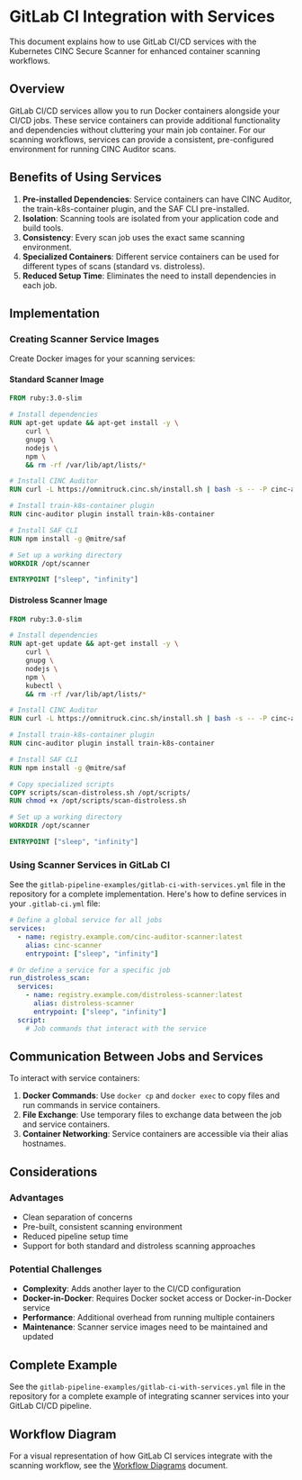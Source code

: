 # GitLab CI Integration with Services

This document explains how to use GitLab CI/CD services with the Kubernetes CINC Secure Scanner for enhanced container scanning workflows.

## Overview

GitLab CI/CD services allow you to run Docker containers alongside your CI/CD jobs. These service containers can provide additional functionality and dependencies without cluttering your main job container. For our scanning workflows, services can provide a consistent, pre-configured environment for running CINC Auditor scans.

## Benefits of Using Services

1. **Pre-installed Dependencies**: Service containers can have CINC Auditor, the train-k8s-container plugin, and the SAF CLI pre-installed.
2. **Isolation**: Scanning tools are isolated from your application code and build tools.
3. **Consistency**: Every scan job uses the exact same scanning environment.
4. **Specialized Containers**: Different service containers can be used for different types of scans (standard vs. distroless).
5. **Reduced Setup Time**: Eliminates the need to install dependencies in each job.

## Implementation

### Creating Scanner Service Images

Create Docker images for your scanning services:

#### Standard Scanner Image

```dockerfile
FROM ruby:3.0-slim

# Install dependencies
RUN apt-get update && apt-get install -y \
    curl \
    gnupg \
    nodejs \
    npm \
    && rm -rf /var/lib/apt/lists/*

# Install CINC Auditor
RUN curl -L https://omnitruck.cinc.sh/install.sh | bash -s -- -P cinc-auditor

# Install train-k8s-container plugin
RUN cinc-auditor plugin install train-k8s-container

# Install SAF CLI
RUN npm install -g @mitre/saf

# Set up a working directory
WORKDIR /opt/scanner

ENTRYPOINT ["sleep", "infinity"]
```

#### Distroless Scanner Image

```dockerfile
FROM ruby:3.0-slim

# Install dependencies
RUN apt-get update && apt-get install -y \
    curl \
    gnupg \
    nodejs \
    npm \
    kubectl \
    && rm -rf /var/lib/apt/lists/*

# Install CINC Auditor
RUN curl -L https://omnitruck.cinc.sh/install.sh | bash -s -- -P cinc-auditor

# Install train-k8s-container plugin
RUN cinc-auditor plugin install train-k8s-container

# Install SAF CLI
RUN npm install -g @mitre/saf

# Copy specialized scripts
COPY scripts/scan-distroless.sh /opt/scripts/
RUN chmod +x /opt/scripts/scan-distroless.sh

# Set up a working directory
WORKDIR /opt/scanner

ENTRYPOINT ["sleep", "infinity"]
```

### Using Scanner Services in GitLab CI

See the `gitlab-pipeline-examples/gitlab-ci-with-services.yml` file in the repository for a complete implementation. Here's how to define services in your `.gitlab-ci.yml` file:

```yaml
# Define a global service for all jobs
services:
  - name: registry.example.com/cinc-auditor-scanner:latest
    alias: cinc-scanner
    entrypoint: ["sleep", "infinity"]

# Or define a service for a specific job
run_distroless_scan:
  services:
    - name: registry.example.com/distroless-scanner:latest
      alias: distroless-scanner
      entrypoint: ["sleep", "infinity"]
  script:
    # Job commands that interact with the service
```

## Communication Between Jobs and Services

To interact with service containers:

1. **Docker Commands**: Use `docker cp` and `docker exec` to copy files and run commands in service containers.
2. **File Exchange**: Use temporary files to exchange data between the job and service containers.
3. **Container Networking**: Service containers are accessible via their alias hostnames.

## Considerations

### Advantages

- Clean separation of concerns
- Pre-built, consistent scanning environment
- Reduced pipeline setup time
- Support for both standard and distroless scanning approaches

### Potential Challenges

- **Complexity**: Adds another layer to the CI/CD configuration
- **Docker-in-Docker**: Requires Docker socket access or Docker-in-Docker service
- **Performance**: Additional overhead from running multiple containers
- **Maintenance**: Scanner service images need to be maintained and updated

## Complete Example

See the `gitlab-pipeline-examples/gitlab-ci-with-services.yml` file in the repository for a complete example of integrating scanner services into your GitLab CI/CD pipeline.

## Workflow Diagram

For a visual representation of how GitLab CI services integrate with the scanning workflow, see the [Workflow Diagrams](../architecture/../architecture/workflows.md) document.
